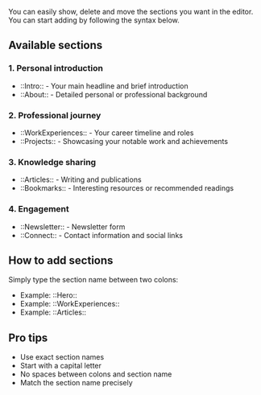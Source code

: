 You can easily show, delete and move the sections you want in the editor. You can start adding by following the syntax below.

## Available sections

### 1. Personal introduction

- ::Intro:: - Your main headline and brief introduction
- ::About:: - Detailed personal or professional background

### 2. Professional journey

- ::WorkExperiences:: - Your career timeline and roles
- ::Projects:: - Showcasing your notable work and achievements

### 3. Knowledge sharing

- ::Articles:: - Writing and publications
- ::Bookmarks:: - Interesting resources or recommended readings

### 4. Engagement

- ::Newsletter:: - Newsletter form
- ::Connect:: - Contact information and social links

## How to add sections

Simply type the section name between two colons:

- Example: ::Hero::
- Example: ::WorkExperiences::
- Example: ::Articles::

## Pro tips

- Use exact section names
- Start with a capital letter
- No spaces between colons and section name
- Match the section name precisely
